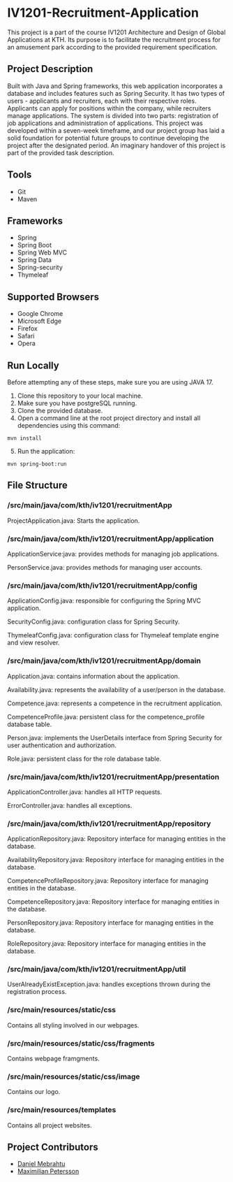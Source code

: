 # IV1201-Recruitment-Application
This project is a part of the course IV1201 Architecture and Design of Global Applications at KTH. Its purpose is to facilitate the recruitment process for an amusement park according to the provided requirement specification.

## Project Description  
Built with Java and Spring frameworks, this web application incorporates a database and includes features such as Spring Security. It has two types of users - applicants and recruiters, each with their respective roles. Applicants can apply for positions within the company, while recruiters manage applications. The system is divided into two parts: registration of job applications and administration of applications.
This project was developed within a seven-week timeframe, and our project group has laid a solid foundation for potential future groups to continue developing the project after the designated period. An imaginary handover of this project is part of the provided task description.

## Tools
- Git
- Maven
## Frameworks
- Spring
- Spring Boot
- Spring Web MVC
- Spring Data
- Spring-security
- Thymeleaf
## Supported Browsers
- Google Chrome
- Microsoft Edge
- Firefox
- Safari
- Opera
## Run Locally
Before attempting any of these steps, make sure you are using JAVA 17.  
1. Clone this repository to your local machine.
2. Make sure you have postgreSQL running.
3. Clone the provided database.
4. Open a command line at the root project directory and install all dependencies using this command:
```command
mvn install
```
5. Run the application:
```command
mvn spring-boot:run
```
## File Structure
### /src/main/java/com/kth/iv1201/recruitmentApp
ProjectApplication.java: Starts the application.

### /src/main/java/com/kth/iv1201/recruitmentApp/application  
ApplicationService:java: provides methods for managing job applications.   

PersonService.java: provides methods for managing user accounts.    

### /src/main/java/com/kth/iv1201/recruitmentApp/config  
ApplicationConfig.java: responsible for configuring the Spring MVC application.  

SecurityConfig.java: configuration class for Spring Security.  

ThymeleafConfig.java: configuration class for Thymeleaf template engine and view resolver.  

### /src/main/java/com/kth/iv1201/recruitmentApp/domain  
Application.java: contains information about the application.  

Availability.java: represents the availability of a user/person in the database.  

Competence.java: represents a competence in the recruitment application.  

CompetenceProfile.java: persistent class for the competence_profile database table.  

Person.java: implements the UserDetails interface from Spring Security for user authentication and authorization.  

Role.java: persistent class for the role database table.  


### /src/main/java/com/kth/iv1201/recruitmentApp/presentation
ApplicationController.java: handles all HTTP requests.  

ErrorController.java: handles all exceptions.  

### /src/main/java/com/kth/iv1201/recruitmentApp/repository
ApplicationRepository.java: Repository interface for managing entities in the database.  

AvailabilityRepository.java: Repository interface for managing entities in the database.  

CompetenceProfileRepository.java: Repository interface for managing entities in the database.  

CompetenceRepository.java: Repository interface for managing entities in the database.  

PersonRepository.java: Repository interface for managing entities in the database.  

RoleRepository.java: Repository interface for managing entities in the database.  

### /src/main/java/com/kth/iv1201/recruitmentApp/util
UserAlreadyExistException.java: handles exceptions thrown during the registration process.  

### /src/main/resources/static/css
Contains all styling involved in our webpages.  

### /src/main/resources/static/css/fragments
Contains webpage framgments.  

### /src/main/resources/static/css/image
Contains our logo.  

### /src/main/resources/templates  
Contains all project websites.  

## Project Contributors
- [Daniel Mebrahtu](https://github.com/Danielmebrahtu)
- [Maximilian Petersson](https://github.com/PeterssonM)
